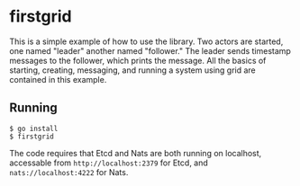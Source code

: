 firstgrid
=========

This is a simple example of how to use the library. Two actors are started,
one named "leader" another named "follower." The leader sends timestamp
messages to the follower, which prints the message. All the basics of
starting, creating, messaging, and running a system using grid are 
contained in this example.

## Running

    $ go install
    $ firstgrid

The code requires that Etcd and Nats are both running on localhost, 
accessable from `http://localhost:2379` for Etcd, and 
`nats://localhost:4222` for Nats.